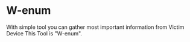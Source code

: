 # W-enum
With simple tool you can gather most important information from Victim Device This Tool is "W-enum".
